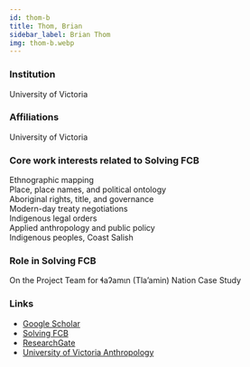 ```yaml
---
id: thom-b
title: Thom, Brian
sidebar_label: Brian Thom
img: thom-b.webp
---
```


### Institution

University of Victoria

### Affiliations

University of Victoria

### Core work interests related to Solving FCB

Ethnographic mapping  
Place, place names, and political ontology  
Aboriginal rights, title, and governance  
Modern-day treaty negotiations  
Indigenous legal orders  
Applied anthropology and public policy  
Indigenous peoples, Coast Salish

### Role in Solving FCB

On the Project Team for ɬaʔamɩn (Tla’amin) Nation Case Study
### Links
- [Google Scholar](https://scholar.google.com/citations?user=-GmQfnUAAAAJ)
- [Solving FCB](https://solvingfcb.org/people/thom-b/)
- [ResearchGate](https://www.researchgate.net/profile/Brian-Thom)
- [University of Victoria Anthropology](https://www.uvic.ca/socialsciences/anthropology/faculty-staff/faculty-profiles/thom-brian.php)